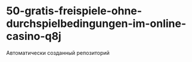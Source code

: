 # 50-gratis-freispiele-ohne-durchspielbedingungen-im-online-casino-q8j
Автоматически созданный репозиторий
